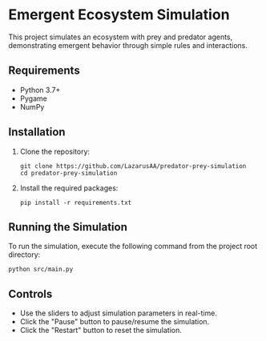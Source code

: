 # Emergent Ecosystem Simulation

This project simulates an ecosystem with prey and predator agents, demonstrating emergent behavior through simple rules and interactions.

## Requirements

- Python 3.7+
- Pygame
- NumPy

## Installation

1. Clone the repository:
   ```
   git clone https://github.com/LazarusAA/predator-prey-simulation
   cd predator-prey-simulation
   ```

2. Install the required packages:
   ```
   pip install -r requirements.txt
   ```

## Running the Simulation

To run the simulation, execute the following command from the project root directory:
  ```
  python src/main.py
  ``` 
## Controls

- Use the sliders to adjust simulation parameters in real-time.
- Click the "Pause" button to pause/resume the simulation.
- Click the "Restart" button to reset the simulation.
